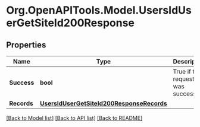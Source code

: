 # Org.OpenAPITools.Model.UsersIdUserGetSiteId200Response

## Properties

Name | Type | Description | Notes
------------ | ------------- | ------------- | -------------
**Success** | **bool** | True if the request was successful. | 
**Records** | [**UsersIdUserGetSiteId200ResponseRecords**](UsersIdUserGetSiteId200ResponseRecords.md) |  | 

[[Back to Model list]](../../README.md#documentation-for-models) [[Back to API list]](../../README.md#documentation-for-api-endpoints) [[Back to README]](../../README.md)

